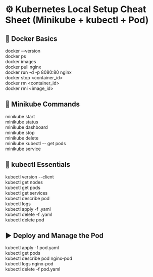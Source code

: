# ⚙️ Kubernetes Local Setup Cheat Sheet (Minikube + kubectl + Pod)

## 🐳 Docker Basics

docker --version  
docker ps  
docker images  
docker pull nginx  
docker run -d -p 8080:80 nginx  
docker stop <container_id>  
docker rm <container_id>  
docker rmi <image_id>

## 🚀 Minikube Commands

minikube start  
minikube status  
minikube dashboard  
minikube stop  
minikube delete  
minikube kubectl -- get pods  
minikube service <service-name>

## 📘 kubectl Essentials

kubectl version --client  
kubectl get nodes  
kubectl get pods  
kubectl get services  
kubectl describe pod <pod-name>  
kubectl logs <pod-name>  
kubectl apply -f <file>.yaml  
kubectl delete -f <file>.yaml  
kubectl delete pod <pod-name>



## ▶️ Deploy and Manage the Pod

kubectl apply -f pod.yaml  
kubectl get pods  
kubectl describe pod nginx-pod  
kubectl logs nginx-pod  
kubectl delete -f pod.yaml
